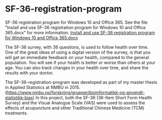 # SF-36-registration-program
SF-36 registration program for Windows 10 and Office 365.
See the file "Install and use SF-36 registration program for Windows 10 and Office 365.docx" for more information.
[Install and use SF-36 registration program for Windows 10 and Office 365.docx](https://github.com/Veronika-Lindberg/SF-36-registration-program/files/8040775/Install.and.use.SF-36.registration.program.for.Windows.10.and.Office.365.docx)

The SF-36 survey, with 36 questions, is used to follow health over time.
One of the great ideas of using a digital version of the survey, is that you will get an immediate feedback on your health, compared to the general population. You will see if your health is better or worse than others at your age. You can also track changes in your health over time, and share the results with your doctor.

The SF-36-registration-program was developed as part of my master thesis in Applied Statistics at NMBU in 2015. (https://www.nmbu.no/forskning/grupper/bioinformatikk-og-anvendt-statistikk-bias) In this project, both the SF-36 (36-Item Short Form Health Survey) and the Visual Analogue Scale (VAS) were used to assess the effects of acupuncture and other Traditional Chinese Medicine (TCM) treatments. 
